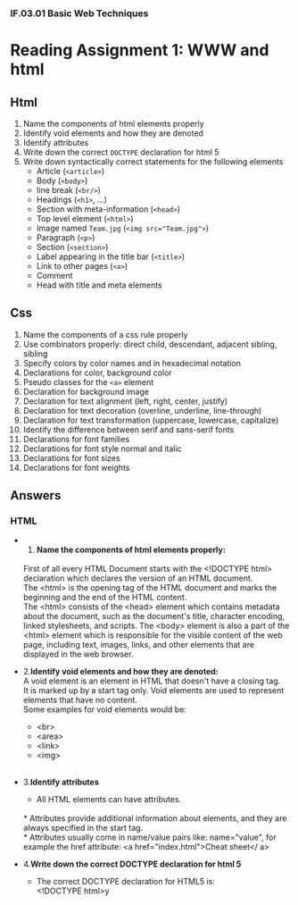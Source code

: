 ### IF.03.01 Basic Web Techniques
# Reading Assignment 1: WWW and html

## Html
1. Name the components of html elements properly
2. Identify void elements and how they are denoted
3. Identify attributes
4. Write down the correct ``DOCTYPE`` declaration for html 5
4. Write down syntactically correct statements for the following elements
   - Article (``<article>``)
   - Body (``<body>``)
   - line break (``<br/>``)
   - Headings (``<h1>``, ...)
   - Section with meta-information (``<head>``)
   - Top level element (``<html>``)
   - Image named ``Team.jpg`` (``<img src="Team.jpg">``)
   - Paragraph (``<p>``)
   - Section (``<section>``)
   - Label appearing in the title bar (``<title>``)
   - Link to other pages (``<a>``)
   - Comment
   - Head with title and meta elements

## Css
1. Name the components of a css rule properly
2. Use combinators properly: direct child, descendant, adjacent sibling, sibling
3. Specify colors by color names and in hexadecimal notation
4. Declarations for color, background color
5. Pseudo classes for the ``<a>`` element
6. Declaration for background image
7. Declaration for text alignment (left, right, center, justify)
8. Declaration for text decoration (overline, underline, line-through)
9. Declaration for text transformation (uppercase, lowercase, capitalize)
9. Identify the difference between serif and sans-serif fonts
10. Declarations for font families
11. Declarations for font style normal and italic
12. Declarations for font sizes
13. Declarations for font weights

## Answers
### HTML
* 1.    **Name the components of html elements properly:**
   <br>
  First of all every HTML Document starts with the &lt;!DOCTYPE html&gt; declaration which declares the version of an HTML document.
  <br>
  The &lt;html&gt; is the opening tag of the HTML document and marks the beginning and the end of the HTML content.
  <br>
  The &lt;html&gt; consists of the &lt;head&gt; element which contains metadata about the document, such as the document's title, character encoding, linked stylesheets, and scripts.
  The &lt;body&gt; element is also a part of the &lt;html&gt; element which is responsible for the visible content of the web page, including text, images, links, and other elements that are displayed in the web browser.
* 2.**Identify void elements and how they are denoted:**
   <br>
  A void element is an element in HTML that doesn't have a closing tag.
  <br>
  It is marked up by a start tag only. Void elements are used to represent elements that have no content.
  <br>
  Some examples for void elements would be:
   * &lt;br&gt;
   * &lt;area&gt;
   * &lt;link&gt;
   * &lt;img&gt;
  <br> <br>
   
* 3.**Identify attributes**

  * All HTML elements can have attributes.
  <br>
  * Attributes provide additional information about elements, and they are always specified in the start tag.
  <br>
  * Attributes usually come in name/value pairs like: name="value", for example the href attribute:
  &lt;a href="index.html">Cheat sheet&lt;/  a&gt;
* 4.**Write down the correct DOCTYPE declaration for html 5**
    * The correct DOCTYPE declaration for HTML5 is:
      <br>
      &lt;!DOCTYPE html&gt;y
  

  

